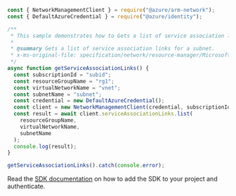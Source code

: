 ```javascript
const { NetworkManagementClient } = require("@azure/arm-network");
const { DefaultAzureCredential } = require("@azure/identity");

/**
 * This sample demonstrates how to Gets a list of service association links for a subnet.
 *
 * @summary Gets a list of service association links for a subnet.
 * x-ms-original-file: specification/network/resource-manager/Microsoft.Network/stable/2021-08-01/examples/VirtualNetworkGetServiceAssociationLinks.json
 */
async function getServiceAssociationLinks() {
  const subscriptionId = "subid";
  const resourceGroupName = "rg1";
  const virtualNetworkName = "vnet";
  const subnetName = "subnet";
  const credential = new DefaultAzureCredential();
  const client = new NetworkManagementClient(credential, subscriptionId);
  const result = await client.serviceAssociationLinks.list(
    resourceGroupName,
    virtualNetworkName,
    subnetName
  );
  console.log(result);
}

getServiceAssociationLinks().catch(console.error);
```

Read the [SDK documentation](https://github.com/Azure/azure-sdk-for-js/blob/%40azure%2Farm-network_28.0.0/sdk/network/arm-network/README.md) on how to add the SDK to your project and authenticate.
